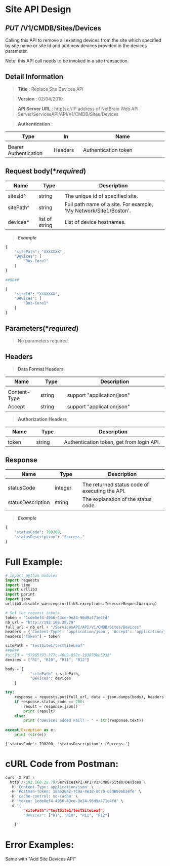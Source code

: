 
# Site API Design

## ***PUT*** /V1/CMDB/Sites/Devices
Calling this API to remove all existing devices from the site which specified by site name or site Id and add new devices provided in the devices  parameter. 
 
Note: this API call needs to be invoked in a site transaction.

## Detail Information

> **Title** : Replace Site Devices API<br>

> **Version** : 02/04/2019.

> **API Server URL** : http(s)://IP address of NetBrain Web API Server/ServicesAPI/API/V1/CMDB/Sites/Devices

> **Authentication** : 

|**Type**|**In**|**Name**|
|------|------|------|
|<img width=100/>|<img width=100/>|<img width=500/>|
|Bearer Authentication| Headers | Authentication token | 


## Request body(****required***)

|**Name**|**Type**|**Description**|
|------|------|------|
|<img width=100/>|<img width=100/>|<img width=500/>|
|sitesId^ | string  |  The unique id of specified site.  |
|sitePath^ | string  | Full path name of a site. For example, 'My Network/Site1/Boston'.  |
|devices* | list of string  | List of device hostnames.  |

> ***Example***


```python
{
    "sitePath": "XXXXXXX",
    "Devices": [
        "Bos-Core1"
    ]
}
 
##OR##

{
    "siteId": "XXXXXXX",
    "Devices": [
        "Bos-Core1"
    ]
}
```

## Parameters(****required***)

>No parameters required.

## Headers

> **Data Format Headers**

|**Name**|**Type**|**Description**|
|------|------|------|
|<img width=100/>|<img width=100/>|<img width=500/>|
| Content-Type | string  | support "application/json" |
| Accept | string  | support "application/json" |

> **Authorization Headers**

|**Name**|**Type**|**Description**|
|------|------|------|
|<img width=100/>|<img width=100/>|<img width=500/>|
| token | string  | Authentication token, get from login API. |

## Response

|**Name**|**Type**|**Description**|
|------|------|------|
|<img width=100/>|<img width=100/>|<img width=500/>|
|statusCode| integer | The returned status code of executing the API.  |
|statusDescription| string | The explanation of the status code.  |

> ***Example***


```python
{
    "statusCode": 790200,
    "statusDescription": "Success."
}
```

# Full Example:


```python
# import python modules 
import requests
import time
import urllib3
import pprint
import json
urllib3.disable_warnings(urllib3.exceptions.InsecureRequestWarning)

# Set the request inputs
token = "1cde0ef4-4956-43ce-9e24-96d9a471e4fd"
nb_url = "http://192.168.28.79"
full_url = nb_url + "/ServicesAPI/API/V1/CMDB/Sites/Devices"
headers = {'Content-Type': 'application/json', 'Accept': 'application/json'}
headers["Token"] = token

sitePath = "testSite1/testSiteLeaf"
##OR##
#sitId = "37965f93-377c-46b9-852c-193870bb5933"
devices = ["R1", "R10", "R11", "R12"]

body = {
           "sitePath" : sitePath,
           "Devices": devices
    }         

try:
    response = requests.put(full_url, data = json.dumps(body), headers = headers, verify = False)
    if response.status_code == 200:
        result = response.json()
        print (result)
    else:
        print ("Devices added Fail! - " + str(response.text))
    
except Exception as e:
    print (str(e)) 
```

    {'statusCode': 790200, 'statusDescription': 'Success.'}
    

# cURL Code from Postman:


```python
curl -X PUT \
  http://192.168.28.79/ServicesAPI/API/V1/CMDB/Sites/Devices \
  -H 'Content-Type: application/json' \
  -H 'Postman-Token: 18a526a2-7c9a-4e18-8c7b-d8d8906b3efe' \
  -H 'cache-control: no-cache' \
  -H 'token: 1cde0ef4-4956-43ce-9e24-96d9a471e4fd' \
  -d '{
        "sitePath":"testSite1/testSiteLeaf",
        "devices": ["R1", "R10", "R11", "R12"]

    }'
```

# Error Examples:
Same with "Add Site Devices API" 
